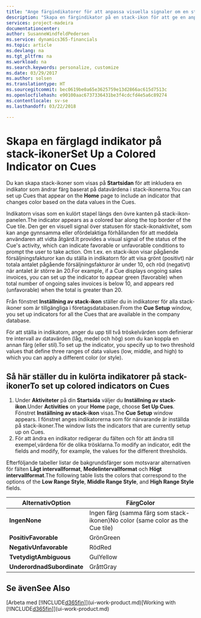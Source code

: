 ```yaml
---
title: "Ange färgindikatorer för att anpassa visuella signaler om en stack-ikons aktivitet | Microsoft Docs"
description: "Skapa en färgindikator på en stack-ikon för att ge en anpassad visuell signal på stack-ikonens aktivitet."
services: project-madeira
documentationcenter: 
author: SusanneWindfeldPedersen
ms.service: dynamics365-financials
ms.topic: article
ms.devlang: na
ms.tgt_pltfrm: na
ms.workload: na
ms.search.keywords: personalize, customize
ms.date: 03/29/2017
ms.author: solsen
ms.translationtype: HT
ms.sourcegitcommit: bec0619be0a65e3625759e13d2866ac615d7513c
ms.openlocfilehash: e90100aac6737336431be3f4cdcfd4e5a6c89274
ms.contentlocale: sv-se
ms.lasthandoff: 03/22/2018

---
```

# <a name="set-up-a-colored-indicator-on-cues"></a><span data-ttu-id="d5e86-103">Skapa en färglagd indikator på stack-ikoner</span><span class="sxs-lookup"><span data-stu-id="d5e86-103">Set Up a Colored Indicator on Cues</span></span>
<span data-ttu-id="d5e86-104">Du kan skapa stack-ikoner som visas på **Startsidan** för att inkludera en indikator som ändrar färg baserat på datavärdena i stack-ikonerna.</span><span class="sxs-lookup"><span data-stu-id="d5e86-104">You can set up Cues that appear on the **Home** page to include an indicator that changes color based on the data values in the Cues.</span></span>

<span data-ttu-id="d5e86-105">Indikatorn visas som en kulört stapel längs den övre kanten på stack-ikon-panelen.</span><span class="sxs-lookup"><span data-stu-id="d5e86-105">The indicator appears as a colored bar along the top border of the Cue tile.</span></span> <span data-ttu-id="d5e86-106">Den ger en visuell signal över statusen för stack-ikonaktivitet, som kan ange gynnsamma eller ofördelaktiga förhållanden för att meddela användaren att vidta åtgärd.</span><span class="sxs-lookup"><span data-stu-id="d5e86-106">It provides a visual signal of the status of the Cue's activity, which can indicate favorable or unfavorable conditions to prompt the user to take action.</span></span> <span data-ttu-id="d5e86-107">Om t.ex. en stack-ikon visar pågående försäljningsfakturor kan du ställa in indikatorn för att visa grönt (positivt) när totala antalet pågående försäljningsfakturor är under 10, och röd (negativt) när antalet är större än 20.</span><span class="sxs-lookup"><span data-stu-id="d5e86-107">For example, if a Cue displays ongoing sales invoices, you can set up the indicator to appear green (favorable) when total number of ongoing sales invoices is below 10, and appears red (unfavorable) when the total is greater than 20.</span></span>

<span data-ttu-id="d5e86-108">Från fönstret **Inställning av stack-ikon** ställer du in indikatorer för alla stack-ikoner som är tillgängliga i företagsdatabasen.</span><span class="sxs-lookup"><span data-stu-id="d5e86-108">From the **Cue Setup** window, you set up indicators for all the Cues that are available in the company database.</span></span>

<span data-ttu-id="d5e86-109">För att ställa in indikatorn, anger du upp till två tröskelvärden som definierar tre intervall av datavärden (låg, medel och hög) som du kan koppla en annan färg (eller stil).</span><span class="sxs-lookup"><span data-stu-id="d5e86-109">To set up the indicator, you specify up to two threshold values that define three ranges of data values (low, middle, and high) to which you can apply a different color (or style).</span></span>

## <a name="to-set-up-colored-indicators-on-cues"></a><span data-ttu-id="d5e86-110">Så här ställer du in kulörta indikatorer på stack-ikoner</span><span class="sxs-lookup"><span data-stu-id="d5e86-110">To set up colored indicators on Cues</span></span>
1. <span data-ttu-id="d5e86-111">Under **Aktiviteter** på din **Startsida** väljer du **Inställning av stack-ikon**.</span><span class="sxs-lookup"><span data-stu-id="d5e86-111">Under **Activities** on your **Home** page, choose **Set Up Cues**.</span></span>  
   <span data-ttu-id="d5e86-112">Fönstret **Inställning av stack-ikon** visas.</span><span class="sxs-lookup"><span data-stu-id="d5e86-112">The **Cue Setup** window appears.</span></span> <span data-ttu-id="d5e86-113">I fönstret anges indikatorerna som för närvarande är inställda på stack-ikoner.</span><span class="sxs-lookup"><span data-stu-id="d5e86-113">The window lists the indicators that are currently setup up on Cues.</span></span>
2. <span data-ttu-id="d5e86-114">För att ändra en indikator redigerar du fälten och för att ändra till exempel,värdena för de olika trösklarna.</span><span class="sxs-lookup"><span data-stu-id="d5e86-114">To modify an indicator, edit the fields and modify, for example, the values for the different thresholds.</span></span>  

<span data-ttu-id="d5e86-115">Efterföljande tabeller listar de bakgrundsfärger som motsvarar alternativen för fälten **Lågt intervallformat**, **Medelintervallformat** och **Högt intervallformat**.</span><span class="sxs-lookup"><span data-stu-id="d5e86-115">The following table lists the colors that correspond to the options of the **Low Range Style**, **Middle Range Style**, and **High Range Style** fields.</span></span>

| <span data-ttu-id="d5e86-116">Alternativ</span><span class="sxs-lookup"><span data-stu-id="d5e86-116">Option</span></span> | <span data-ttu-id="d5e86-117">Färg</span><span class="sxs-lookup"><span data-stu-id="d5e86-117">Color</span></span> |
| --- | --- |
| <span data-ttu-id="d5e86-118">**Ingen**</span><span class="sxs-lookup"><span data-stu-id="d5e86-118">**None**</span></span> |<span data-ttu-id="d5e86-119">Ingen färg (samma färg som stack-ikonen)</span><span class="sxs-lookup"><span data-stu-id="d5e86-119">No color (same color as the Cue tile)</span></span>|
| <span data-ttu-id="d5e86-120">**Positiv**</span><span class="sxs-lookup"><span data-stu-id="d5e86-120">**Favorable**</span></span> |<span data-ttu-id="d5e86-121">Grön</span><span class="sxs-lookup"><span data-stu-id="d5e86-121">Green</span></span> |
| <span data-ttu-id="d5e86-122">**Negativ**</span><span class="sxs-lookup"><span data-stu-id="d5e86-122">**Unfavorable**</span></span> |<span data-ttu-id="d5e86-123">Röd</span><span class="sxs-lookup"><span data-stu-id="d5e86-123">Red</span></span> |
| <span data-ttu-id="d5e86-124">**Tvetydigt**</span><span class="sxs-lookup"><span data-stu-id="d5e86-124">**Ambiguous**</span></span> |<span data-ttu-id="d5e86-125">Gul</span><span class="sxs-lookup"><span data-stu-id="d5e86-125">Yellow</span></span> |
| <span data-ttu-id="d5e86-126">**Underordnad**</span><span class="sxs-lookup"><span data-stu-id="d5e86-126">**Subordinate**</span></span> |<span data-ttu-id="d5e86-127">Grått</span><span class="sxs-lookup"><span data-stu-id="d5e86-127">Gray</span></span> |

## <a name="see-also"></a><span data-ttu-id="d5e86-128">Se även</span><span class="sxs-lookup"><span data-stu-id="d5e86-128">See Also</span></span>
<span data-ttu-id="d5e86-129">[Arbeta med [!INCLUDE[d365fin](includes/d365fin_md.md)]](ui-work-product.md)</span><span class="sxs-lookup"><span data-stu-id="d5e86-129">[Working with [!INCLUDE[d365fin](includes/d365fin_md.md)]](ui-work-product.md)</span></span>

